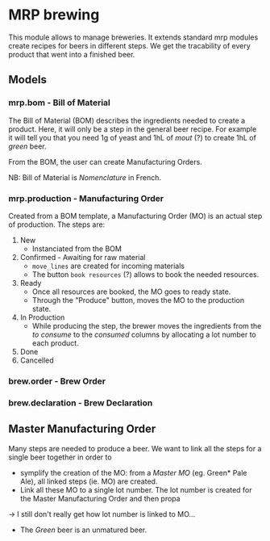 # MRP brewing

This module allows to manage breweries.
It extends standard mrp modules create recipes for beers in different steps.
We get the tracability of every product that went into a finished beer.

## Models

### mrp.bom - Bill of Material

The Bill of Material (BOM) describes the ingredients needed to create a product.
Here, it will only be a step in the general beer recipe.
For example it will tell you that you need 1g of yeast and 1hL of _mout_ (?) to create 1hL of _green_ beer.

From the BOM, the user can create Manufacturing Orders.

NB: Bill of Material is _Nomenclature_ in French.

### mrp.production - Manufacturing Order

Created from a BOM template, a Manufacturing Order (MO) is an actual step of production.
The steps are:

1. New
    - Instanciated from the BOM
2. Confirmed - Awaiting for raw material
    - `move_lines` are created for incoming materials
    - The button `book resources` (?) allows to book the needed resources.
3. Ready
    - Once all resources are booked, the MO goes to ready state.
    - Through the "Produce" button, moves the MO to the production state.
4. In Production
    - While producing the step, the brewer moves the ingredients from 
      the _to consume_ to the _consumed_ columns by allocating a lot number to each
      product. 
5. Done
6. Cancelled 

### brew.order - Brew Order

### brew.declaration - Brew Declaration

## Master Manufacturing Order

Many steps are needed to produce a beer.
We want to link all the steps for a single beer together in order to

- symplify the creation of the MO: from a _Master MO_ (eg. Green* Pale Ale), all linked steps (ie. MO) are created.
- Link all these MO to a single lot number. The lot number is created for the Master Manufacturing Order and then propa

-> I still don't really get how lot number is linked to MO...

* The _Green_ beer is an unmatured beer.  